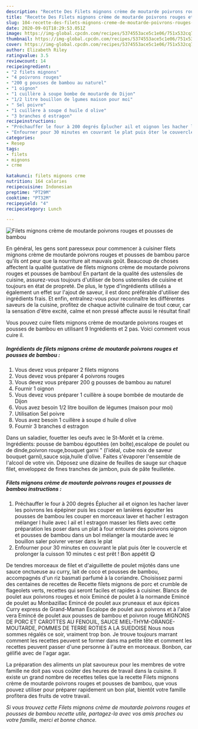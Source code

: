 ```yaml
---
description: "Recette Des Filets mignons crème de moutarde poivrons rouges et pousses de bambou"
title: "Recette Des Filets mignons crème de moutarde poivrons rouges et pousses de bambou"
slug: 104-recette-des-filets-mignons-creme-de-moutarde-poivrons-rouges-et-pousses-de-bambou
date: 2020-09-01T18:29:53.051Z
image: https://img-global.cpcdn.com/recipes/5374553ace5c1e06/751x532cq70/filets-mignons-creme-de-moutarde-poivrons-rouges-et-pousses-de-bambou-photo-principale-de-la-recette.jpg
thumbnail: https://img-global.cpcdn.com/recipes/5374553ace5c1e06/751x532cq70/filets-mignons-creme-de-moutarde-poivrons-rouges-et-pousses-de-bambou-photo-principale-de-la-recette.jpg
cover: https://img-global.cpcdn.com/recipes/5374553ace5c1e06/751x532cq70/filets-mignons-creme-de-moutarde-poivrons-rouges-et-pousses-de-bambou-photo-principale-de-la-recette.jpg
author: Elizabeth Riley
ratingvalue: 3.5
reviewcount: 14
recipeingredient:
- "2 filets mignons"
- "4 poivrons rouges"
- "200 g pousses de bambou au naturel"
- "1 oignon"
- "1 cuillère à soupe bombe de moutarde de Dijon"
- "1/2 litre bouillon de lgumes maison pour moi"
- " Sel poivre"
- "1 cuillère à soupe d huile d olive"
- "3 branches d estragon"
recipeinstructions:
- "Préchauffer le four à 200 degrés Éplucher ail et oignon les hacher laver les poivrons les épépiner puis les couper en lanières égoutter les pousses de bambou les couper en morceaux laver et hacher l estragon mélanger l huile avec l ail et l estragon masser les filets avec cette préparation les poser dans un plat à four entourer des poivrons oignon et pousses de bambou dans un bol mélanger la moutarde avec le bouillon saler poivrer verser dans le plat"
- "Enfourner pour 30 minutes en couvrant le plat puis ôter le couvercle et prolonger la cuisson 10 minutes c est prêt ! Bon appétit 😋"
categories:
- Resep
tags:
- filets
- mignons
- crme

katakunci: filets mignons crme 
nutrition: 164 calories
recipecuisine: Indonesian
preptime: "PT29M"
cooktime: "PT32M"
recipeyield: "4"
recipecategory: Lunch

---
```



![Filets mignons crème de moutarde poivrons rouges et pousses de bambou](https://img-global.cpcdn.com/recipes/5374553ace5c1e06/751x532cq70/filets-mignons-creme-de-moutarde-poivrons-rouges-et-pousses-de-bambou-photo-principale-de-la-recette.jpg)

En général, les gens sont paresseux pour commencer à cuisiner filets mignons crème de moutarde poivrons rouges et pousses de bambou parce qu'ils ont peur que la nourriture ait mauvais goût. Beaucoup de choses affectent la qualité gustative de filets mignons crème de moutarde poivrons rouges et pousses de bambou! En partant de la qualité des ustensiles de cuisine, assurez-vous toujours d'utiliser de bons ustensiles de cuisine et toujours en état de propreté. De plus, le type d'ingrédients utilisés a également un effet sur l'ajout de saveur, il est donc préférable d'utiliser des ingrédients frais. Et enfin, entraînez-vous pour reconnaître les différentes saveurs de la cuisine, profitez de chaque activité culinaire de tout cœur, car la sensation d'être excité, calme et non pressé affecte aussi le résultat final!

<!--inarticleads1-->

Vous pouvez cuire filets mignons crème de moutarde poivrons rouges et pousses de bambou en utilisant 9 Ingrédients et 2 pas. Voici comment vous cuire il.

##### Ingrédients de filets mignons crème de moutarde poivrons rouges et pousses de bambou :

1. Vous devez vous préparer 2 filets mignons
1. Vous devez vous préparer 4 poivrons rouges
1. Vous devez vous préparer 200 g pousses de bambou au naturel
1. Fournir 1 oignon
1. Vous devez vous préparer 1 cuillère à soupe bombée de moutarde de Dijon
1. Vous avez besoin 1/2 litre bouillon de légumes (maison pour moi)
1. Utilisation  Sel poivre
1. Vous avez besoin 1 cuillère à soupe d huile d olive
1. Fournir 3 branches d estragon


Dans un saladier, fouetter les oeufs avec le St-Morêt et la crème. Ingrédients: pousse de bambou égouttées (en boîte),escalope de poulet ou de dinde,poivron rouge,bouquet garni &#34; (l&#39;idéal, cube noix de saveur bouquet garni),sauce soja,huile d&#39;olive. Faites s&#39;évaporer l&#39;ensemble de l&#39;alcool de votre vin. Déposez une dizaine de feuilles de sauge sur chaque filet, enveloppez de fines tranches de jambon, puis de pâte feuilletée. 

<!--inarticleads2-->

##### Filets mignons crème de moutarde poivrons rouges et pousses de bambou instructions :

1. Préchauffer le four à 200 degrés Éplucher ail et oignon les hacher laver les poivrons les épépiner puis les couper en lanières égoutter les pousses de bambou les couper en morceaux laver et hacher l estragon mélanger l huile avec l ail et l estragon masser les filets avec cette préparation les poser dans un plat à four entourer des poivrons oignon et pousses de bambou dans un bol mélanger la moutarde avec le bouillon saler poivrer verser dans le plat
1. Enfourner pour 30 minutes en couvrant le plat puis ôter le couvercle et prolonger la cuisson 10 minutes c est prêt ! Bon appétit 😋


De tendres morceaux de filet et d&#39;aiguillette de poulet mijotés dans une sauce onctueuse au curry, lait de coco et pousses de bambou, accompagnés d&#39;un riz basmati parfumé à la coriandre. Choisissez parmi des centaines de recettes de Recette filets mignons de porc et crumble de flageolets verts, recettes qui seront faciles et rapides à cuisiner. Blancs de poulet aux poivrons rouges et noix Emincé de poulet à la normande Emincé de poulet au Monbazillac Emincé de poulet aux pruneaux et aux épices Curry express de Grand-Maman Escalope de poulet aux poivrons et à l&#39;aloe vera Emincé de poulet aux pousses de bambou et poivron rouge MIGNONS DE PORC ET CAROTTES AU FENOUIL, SAUCE MIEL-THYM-ORANGE-MOUTARDE, POMMES DE TERRE ROTIES A LA SUEDOISE Nous nous sommes régalés ce soir, vraiment trop bon. Je trouve toujours marrant comment les recettes peuvent se former dans ma petite tête et comment les recettes peuvent passer d&#39;une personne à l&#39;autre en morceaux. Bonbon, car gélifié avec de l&#39;agar agar. 

<!--inarticleads1-->

<p>
La préparation des aliments un plat savoureux pour les membres de votre famille ne doit pas vous coûter des heures de travail dans la cuisine. Il existe un grand nombre de recettes telles que la recette Filets mignons crème de moutarde poivrons rouges et pousses de bambou, que vous pouvez utiliser pour préparer rapidement un bon plat, bientôt votre famille profitera des fruits de votre travail.
</p>

<p>
<i>Si vous trouvez cette Filets mignons crème de moutarde poivrons rouges et pousses de bambou recette utile, partagez-la avec vos amis proches ou votre famille, merci et bonne chance.</i>
</p>
